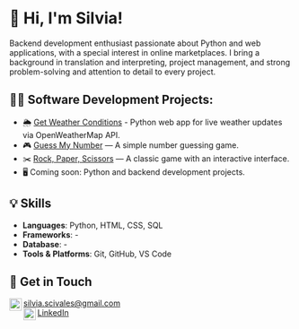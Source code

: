 <h1>👋 Hi, I'm Silvia!</h1>

<p>Backend development enthusiast passionate about Python and web applications, with a special interest in online marketplaces. I bring a background in translation and interpreting, project management, and strong problem-solving and attention to detail to every project.
</p>

<h2>👨‍💻 Software Development Projects:</h2>

- 🌦️ [Get Weather Conditions](https://github.com/SilviaScivales/py-get-weather-conditions) - Python web app for live weather updates via OpenWeatherMap API. 
- 🎮 [Guess My Number](href) — A simple number guessing game.
- ✂️ [Rock, Paper, Scissors](href) — A classic game with an interactive interface.
- 🖥️ Coming soon: Python and backend development projects.

<h2>💡 Skills</h2>

- **Languages**: Python, HTML, CSS, SQL  
- **Frameworks**: -
- **Database**: -
- **Tools & Platforms**: Git, GitHub, VS Code  

<h2> 📩 Get in Touch</h2>

<img align="left" alt="SilviaScivales | Email" width="22px" src="https://static.vecteezy.com/system/resources/thumbnails/050/663/133/small/email-envelope-line-stroke-icon-free-vector.jpg"/>[silvia.scivales@gmail.com](mailto:silvia.scivales@gmail.com)
<br><img align="left" alt="SilviaScivales | LinkedIn" width="22px" src="https://www.svgrepo.com/show/157006/linkedin.svg"/>[LinkedIn](https://www.linkedin.com/in/silviascivales/)

<!--
**joshmadakor1/joshmadakor1** is a ✨ _special_ ✨ repository because its `README.md` (this file) appears on your GitHub profile.

Here are some ideas to get you started:

- 🔭 I’m currently working on ...
- 🌱 I’m currently learning ...
- 👯 I’m looking to collaborate on ...
- 🤔 I’m looking for help with ...
- 💬 Ask me about ...
- 📫 How to reach me: ...
- 😄 Pronouns: ...
- ⚡ Fun fact: ...
-->
